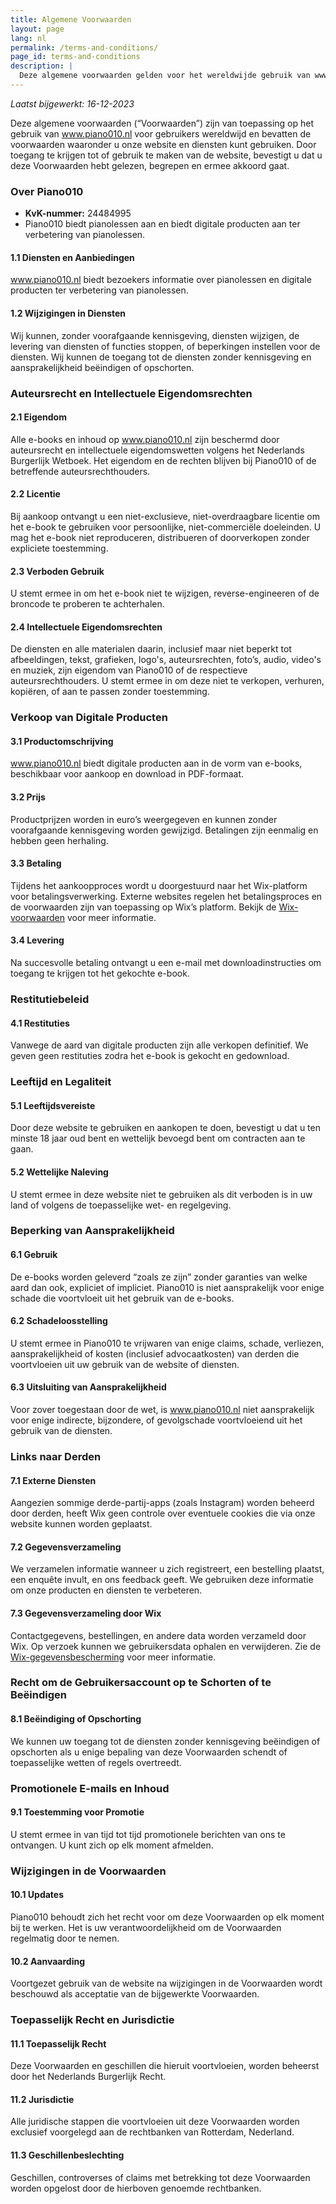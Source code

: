 ```yaml
---
title: Algemene Voorwaarden
layout: page
lang: nl
permalink: /terms-and-conditions/
page_id: terms-and-conditions
description: |
  Deze algemene voorwaarden gelden voor het wereldwijde gebruik van www.piano010.nl. Ze beschrijven hoe u onze website en diensten kunt gebruiken. Door de site te bezoeken of te gebruiken, bevestigt u dat u deze voorwaarden hebt gelezen, begrepen en ermee akkoord gaat.
---
```


_Laatst bijgewerkt: 16-12-2023_

Deze algemene voorwaarden (“Voorwaarden”) zijn van toepassing op het gebruik van www.piano010.nl voor gebruikers wereldwijd en bevatten de voorwaarden waaronder u onze website en diensten kunt gebruiken. Door toegang te krijgen tot of gebruik te maken van de website, bevestigt u dat u deze Voorwaarden hebt gelezen, begrepen en ermee akkoord gaat.

### Over Piano010

- **KvK-nummer:** 24484995
- Piano010 biedt pianolessen aan en biedt digitale producten aan ter verbetering van pianolessen.

#### 1.1 Diensten en Aanbiedingen
www.piano010.nl biedt bezoekers informatie over pianolessen en digitale producten ter verbetering van pianolessen.

#### 1.2 Wijzigingen in Diensten
Wij kunnen, zonder voorafgaande kennisgeving, diensten wijzigen, de levering van diensten of functies stoppen, of beperkingen instellen voor de diensten. Wij kunnen de toegang tot de diensten zonder kennisgeving en aansprakelijkheid beëindigen of opschorten.

### Auteursrecht en Intellectuele Eigendomsrechten

#### 2.1 Eigendom
Alle e-books en inhoud op www.piano010.nl zijn beschermd door auteursrecht en intellectuele eigendomswetten volgens het Nederlands Burgerlijk Wetboek. Het eigendom en de rechten blijven bij Piano010 of de betreffende auteursrechthouders.

#### 2.2 Licentie
Bij aankoop ontvangt u een niet-exclusieve, niet-overdraagbare licentie om het e-book te gebruiken voor persoonlijke, niet-commerciële doeleinden. U mag het e-book niet reproduceren, distribueren of doorverkopen zonder expliciete toestemming.

#### 2.3 Verboden Gebruik
U stemt ermee in om het e-book niet te wijzigen, reverse-engineeren of de broncode te proberen te achterhalen.

#### 2.4 Intellectuele Eigendomsrechten
De diensten en alle materialen daarin, inclusief maar niet beperkt tot afbeeldingen, tekst, grafieken, logo's, auteursrechten, foto’s, audio, video's en muziek, zijn eigendom van Piano010 of de respectieve auteursrechthouders. U stemt ermee in om deze niet te verkopen, verhuren, kopiëren, of aan te passen zonder toestemming.

### Verkoop van Digitale Producten

#### 3.1 Productomschrijving
www.piano010.nl biedt digitale producten aan in de vorm van e-books, beschikbaar voor aankoop en download in PDF-formaat.

#### 3.2 Prijs
Productprijzen worden in euro’s weergegeven en kunnen zonder voorafgaande kennisgeving worden gewijzigd. Betalingen zijn eenmalig en hebben geen herhaling.

#### 3.3 Betaling
Tijdens het aankoopproces wordt u doorgestuurd naar het Wix-platform voor betalingsverwerking. Externe websites regelen het betalingsproces en de voorwaarden zijn van toepassing op Wix’s platform. Bekijk de [Wix-voorwaarden](https://www.wix.com/about/terms-of-payments) voor meer informatie.

#### 3.4 Levering
Na succesvolle betaling ontvangt u een e-mail met downloadinstructies om toegang te krijgen tot het gekochte e-book.

### Restitutiebeleid

#### 4.1 Restituties
Vanwege de aard van digitale producten zijn alle verkopen definitief. We geven geen restituties zodra het e-book is gekocht en gedownload.

### Leeftijd en Legaliteit

#### 5.1 Leeftijdsvereiste
Door deze website te gebruiken en aankopen te doen, bevestigt u dat u ten minste 18 jaar oud bent en wettelijk bevoegd bent om contracten aan te gaan.

#### 5.2 Wettelijke Naleving
U stemt ermee in deze website niet te gebruiken als dit verboden is in uw land of volgens de toepasselijke wet- en regelgeving.

### Beperking van Aansprakelijkheid

#### 6.1 Gebruik
De e-books worden geleverd “zoals ze zijn” zonder garanties van welke aard dan ook, expliciet of impliciet. Piano010 is niet aansprakelijk voor enige schade die voortvloeit uit het gebruik van de e-books.

#### 6.2 Schadeloosstelling
U stemt ermee in Piano010 te vrijwaren van enige claims, schade, verliezen, aansprakelijkheid of kosten (inclusief advocaatkosten) van derden die voortvloeien uit uw gebruik van de website of diensten.

#### 6.3 Uitsluiting van Aansprakelijkheid
Voor zover toegestaan door de wet, is www.piano010.nl niet aansprakelijk voor enige indirecte, bijzondere, of gevolgschade voortvloeiend uit het gebruik van de diensten.

### Links naar Derden

#### 7.1 Externe Diensten
Aangezien sommige derde-partij-apps (zoals Instagram) worden beheerd door derden, heeft Wix geen controle over eventuele cookies die via onze website kunnen worden geplaatst.

#### 7.2 Gegevensverzameling
We verzamelen informatie wanneer u zich registreert, een bestelling plaatst, een enquête invult, en ons feedback geeft. We gebruiken deze informatie om onze producten en diensten te verbeteren.

#### 7.3 Gegevensverzameling door Wix
Contactgegevens, bestellingen, en andere data worden verzameld door Wix. Op verzoek kunnen we gebruikersdata ophalen en verwijderen. Zie de [Wix-gegevensbescherming](https://www.wix.com/about/privacy-dpa-users) voor meer informatie.

### Recht om de Gebruikersaccount op te Schorten of te Beëindigen

#### 8.1 Beëindiging of Opschorting
We kunnen uw toegang tot de diensten zonder kennisgeving beëindigen of opschorten als u enige bepaling van deze Voorwaarden schendt of toepasselijke wetten of regels overtreedt.

### Promotionele E-mails en Inhoud

#### 9.1 Toestemming voor Promotie
U stemt ermee in van tijd tot tijd promotionele berichten van ons te ontvangen. U kunt zich op elk moment afmelden.

### Wijzigingen in de Voorwaarden

#### 10.1 Updates
Piano010 behoudt zich het recht voor om deze Voorwaarden op elk moment bij te werken. Het is uw verantwoordelijkheid om de Voorwaarden regelmatig door te nemen.

#### 10.2 Aanvaarding
Voortgezet gebruik van de website na wijzigingen in de Voorwaarden wordt beschouwd als acceptatie van de bijgewerkte Voorwaarden.

### Toepasselijk Recht en Jurisdictie

#### 11.1 Toepasselijk Recht
Deze Voorwaarden en geschillen die hieruit voortvloeien, worden beheerst door het Nederlands Burgerlijk Recht.

#### 11.2 Jurisdictie
Alle juridische stappen die voortvloeien uit deze Voorwaarden worden exclusief voorgelegd aan de rechtbanken van Rotterdam, Nederland.

#### 11.3 Geschillenbeslechting
Geschillen, controverses of claims met betrekking tot deze Voorwaarden worden opgelost door de hierboven genoemde rechtbanken.
